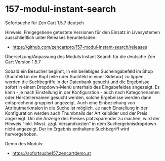 # 157-modul-instant-search
Sofortsuche für Zen Cart 1.5.7 deutsch

Hinweis: 
Freigegebene getestete Versionen für den Einsatz in Livesystemen ausschließlich unter Releases herunterladen:
* https://github.com/zencartpro/157-modul-instant-search/releases

Übersetzung/Anpassung des Moduls Instant Search für die deutsche Zen Cart Version 1.5.7

Sobald ein Besucher beginnt, in ein beliebiges Sucheingabefeld im Shop (Suchfeld in der Kopfzeile oder Suchfeld in einer Sidebox) zu tippen, werden die Suchbegriffe in der Datenbank gesucht und die Ergebnisse sofort in einem Dropdown-Menü unterhalb des Eingabefeldes angezeigt.
Es kann - je nach Einstellung in der Konfiguration - auch nach Kategorienamen oder Herstellernamen gesucht werden, solche Ergebnisse werden dann entsprechend gruppiert angezeigt.
Auch eine Einbeziehung von Attributmerkmalen in die Suche ist möglich.
Je nach Einstellung in der Konfiguration werden auch Thumbnails der Artikelbilder und der Preis angezeigt.
Um die Anzeige des Preises platzsparender zu machen, wird der Hinweis "inkl. Mwst. zzgl. Versandkosten" in dem Suchergebnisdropdown nicht angezeigt.
Der im Ergebnis enthaltene Suchbegriff wird hervorgehoben.

Demo des Moduls:
* https://sofortsuche157.zencartdemo.at


